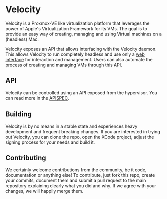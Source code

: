 # Velocity

Velocity is a Proxmox-VE like virtualization platform that leverages the power of Apple's Virtualization Framework for its VMs. The goal is to provide an easy way of creating, managing and using Virtual machines on a (headless) Mac.

Velocity exposes an API that allows interfacing with the Velocity daemon. This allows Velocity to run completely headless and use only a  [web interface](https://github.com/zimsneexh/VelocityUI) for interaction and management. Users can also automate the process of creating and managing VMs through this API.

## API

Velocity can be controlled using an API exposed from the hypervisor. You can read more in the [APISPEC](docs/APISPEC/README.md).

## Building

Velocity is by no means in a stable state and experiences heavy development and frequent breaking changes. If you are interested in trying out Velocity, you can clone the repo, open the XCode project, adjust the signing process for your needs and build it.

## Contributing

We certainly welcome contributions from the community, be it code, documentation or anything else! To contribute, just fork this repo, create your commits, document them and submit a pull request to the main repository explaining clearly what you did and why. If we agree with your changes, we will happily merge them.
